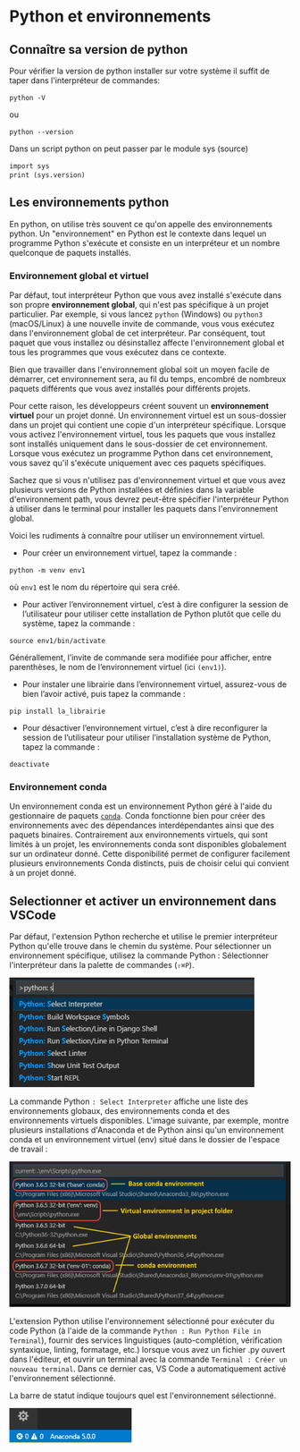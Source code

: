 # Python et environnements

## Connaître sa version de python

Pour vérifier la version de python installer sur votre système il suffit de taper dans l'interpréteur de commandes:

```
python -V
```

ou

```
python --version
```


Dans un script python on peut passer par le module sys (source)

```
import sys
print (sys.version)

```

## Les environnements python

En python, on utilise très souvent ce qu'on appelle des environnements python. Un "environnement" en Python est le contexte dans lequel un programme Python s'exécute et consiste en un interpréteur et un nombre quelconque de paquets installés.

###  Environnement global et virtuel 

Par défaut, tout interpréteur Python que vous avez installé s'exécute dans son propre **environnement global**, qui n'est pas spécifique à un projet particulier. Par exemple, si vous lancez `python` (Windows) ou `python3` (macOS/Linux) à une nouvelle invite de commande, vous vous exécutez dans l'environnement global de cet interpréteur. Par conséquent, tout paquet que vous installez ou désinstallez affecte l'environnement global et tous les programmes que vous exécutez dans ce contexte.

Bien que travailler dans l'environnement global soit un moyen facile de démarrer, cet environnement sera, au fil du temps, encombré de nombreux paquets différents que vous avez installés pour différents projets.

Pour cette raison, les développeurs créent souvent un **environnement virtuel** pour un projet donné. Un environnement virtuel est un sous-dossier dans un projet qui contient une copie d'un interpréteur spécifique. Lorsque vous activez l'environnement virtuel, tous les paquets que vous installez sont installés uniquement dans le sous-dossier de cet environnement. Lorsque vous exécutez un programme Python dans cet environnement, vous savez qu'il s'exécute uniquement avec ces paquets spécifiques.

Sachez que si vous n'utilisez pas d'environnement virtuel et que vous avez plusieurs versions de Python installées et définies dans la variable d'environnement path, vous devrez peut-être spécifier l'interpréteur Python à utiliser dans le terminal pour installer les paquets dans l'environnement global.


Voici les rudiments à connaître pour utiliser un environnement virtuel.

* Pour créer un environnement virtuel, tapez la commande :

```
python -m venv env1
```
où `env1` est le nom du répertoire qui sera créé.

* Pour activer l’environnement virtuel, c’est à dire configurer la session de l’utilisateur pour utiliser cette installation de Python plutôt que celle du système, tapez la commande :

```
source env1/bin/activate
```

Générallement, l’invite de commande sera modifiée pour afficher, entre parenthèses, le nom de l’environnement virtuel (ici `(env1)`).


* Pour instaler une librairie dans l’environnement virtuel, assurez-vous de bien l’avoir activé, puis tapez la commande :

```
pip install la_librairie
```

* Pour désactiver l’environnement virtuel, c’est à dire reconfigurer la session de l’utilisateur pour utiliser l’installation système de Python, tapez la commande :

```
deactivate
```


### Environnement conda

Un environnement conda est un environnement Python géré à l'aide du gestionnaire de paquets [`conda`](https://conda.io/projects/conda/en/latest/user-guide/getting-started.html). Conda fonctionne bien pour créer des environnements avec des dépendances interdépendantes ainsi que des paquets binaires. Contrairement aux environnements virtuels, qui sont limités à un projet, les environnements conda sont disponibles globalement sur un ordinateur donné. Cette disponibilité permet de configurer facilement plusieurs environnements Conda distincts, puis de choisir celui qui convient à un projet donné.



## Selectionner et activer un environnement dans VSCode

Par défaut, l'extension Python recherche et utilise le premier interpréteur Python qu'elle trouve dans le chemin du système. Pour sélectionner un environnement spécifique, utilisez la commande Python : Sélectionner l'interpréteur dans la palette de commandes (`⇧⌘P`).


![SelectInterpreter](./Images/select-interpreters-command.png)

La commande Python `: Select Interpreter` affiche une liste des environnements globaux, des environnements conda et des environnements virtuels disponibles. L'image suivante, par exemple, montre plusieurs installations d'Anaconda et de Python ainsi qu'un environnement conda et un environnement virtuel (env) situé dans le dossier de l'espace de travail :


![interpreters-list](./Images/interpreters-list.png)



L'extension Python utilise l'environnement sélectionné pour exécuter du code Python (à l'aide de la commande `Python : Run Python File in Terminal`), fournir des services linguistiques (auto-complétion, vérification syntaxique, linting, formatage, etc.) lorsque vous avez un fichier .py ouvert dans l'éditeur, et ouvrir un terminal avec la commande `Terminal : Créer un nouveau terminal`. Dans ce dernier cas, VS Code a automatiquement activé l'environnement sélectionné.



La barre de statut indique toujours quel est l'environnement sélectionné.


![selected-interpreter-status-bar](./Images/selected-interpreter-status-bar.png)





